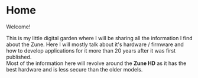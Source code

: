 # Home
Welcome! 

This is my little digital garden where I will be sharing all the information I find about the Zune. Here I will mostly talk about it's hardware / firmware and how to develop applications for it more than 20 years after it was first published.  
Most of the information here will revolve around the **Zune HD** as it has the best hardware and is less secure than the older models. 

